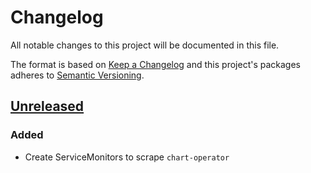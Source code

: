 # Changelog

All notable changes to this project will be documented in this file.

The format is based on [Keep a Changelog](http://keepachangelog.com/en/1.0.0/)
and this project's packages adheres to [Semantic Versioning](http://semver.org/spec/v2.0.0.html).

## [Unreleased]

### Added

- Create ServiceMonitors to scrape `chart-operator`

[Unreleased]: https://github.com/giantswarm/chart-operator-servicemonitors/compare/v0.0.0...HEAD
